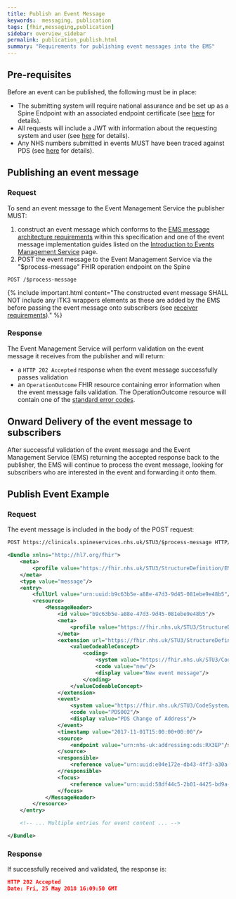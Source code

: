 ```yaml
---
title: Publish an Event Message
keywords:  messaging, publication
tags: [fhir,messaging,publication]
sidebar: overview_sidebar
permalink: publication_publish.html
summary: "Requirements for publishing event messages into the EMS"
---
```


## Pre-requisites ##

Before an event can be published, the following must be in place:

- The submitting system will require national assurance and be set up as a Spine Endpoint with an associated endpoint certificate (see [here](https://developer.nhs.uk/apis/spine-core/build_endpoints.html) for details).
- All requests will include a JWT with information about the requesting system and user (see [here](https://developer.nhs.uk/apis/spine-core/security_jwt.html) for details).
- Any NHS numbers submitted in events MUST have been traced against PDS (see [here](https://developer.nhs.uk/apis/spine-core/pds_overview.html) for details).


## Publishing an event message ##

### Request

To send an event message to the Event Management Service the publisher MUST:

1. construct an event message which conforms to the [EMS message architecture requirements](explore_bundle_structure.html) within this specification and one of the event message implementation guides listed on the [Introduction to Events Management Service](index.html#event-message-implementation-guides) page.
2. POST the event message to the Event Management Service via the "$process-message" FHIR operation endpoint on the Spine

```http
POST /$process-message
```

{% include important.html content="The constructed event message SHALL NOT include any ITK3 wrappers elements as these are added by the EMS before passing the event message onto subscribers (see [receiver requirements](receiver_requirements.html))." %}

### Response

The Event Management Service will perform validation on the event message it receives from the publisher and will return:

- a ```HTTP 202 Accepted``` response when the event message successfully passes validation
- an `OperationOutcome` FHIR resource containing error information when the event message fails validation. The OperationOutcome resource will contain one of the [standard error codes](https://developer.nhs.uk/apis/spine-core/resources_error_handling.html).


## Onward Delivery of the event message to subscribers ##

After successful validation of the event message and the Event Management Service (EMS) returning the accepted response back to the publisher, the EMS will continue to process the event message, looking for subscribers who are interested in the event and forwarding it onto them.


## Publish Event Example ##

### Request

The event message is included in the body of the POST request:

```xml
POST https://clinicals.spineservices.nhs.uk/STU3/$process-message HTTP/1.1

<Bundle xmlns="http://hl7.org/fhir">
	<meta>
		<profile value="https://fhir.nhs.uk/STU3/StructureDefinition/EMS-Bundle-1"/>
	</meta>
	<type value="message"/>
	<entry>
		<fullUrl value="urn:uuid:b9c63b5e-a88e-47d3-9d45-081ebe9e48b5"/>
		<resource>
			<MessageHeader>
				<id value="b9c63b5e-a88e-47d3-9d45-081ebe9e48b5"/>
				<meta>
					<profile value="https://fhir.nhs.uk/STU3/StructureDefinition/EMS-MessageHeader-1"/>
				</meta>
				<extension url="https://fhir.nhs.uk/STU3/StructureDefinition/Extension-EMS-MessageEventType-1">
					<valueCodeableConcept>
						<coding>
							<system value="https://fhir.nhs.uk/STU3/CodeSystem/EMS-MessageEventType-1"/>
							<code value="new"/>
							<display value="New event message"/>
						</coding>
					</valueCodeableConcept>
				</extension>
				<event>
					<system value="https://fhir.nhs.uk/STU3/CodeSystem/EMS-EventType-1"/>
					<code value="PDS002"/>
					<display value="PDS Change of Address"/>
				</event>
				<timestamp value="2017-11-01T15:00:00+00:00"/>
				<source>
					<endpoint value="urn:nhs-uk:addressing:ods:RX3EP"/>
				</source>
				<responsible>
					<reference value="urn:uuid:e04e172e-db43-4ff3-a30a-9d574f693d96"/>
				</responsible>
				<focus>
					<reference value="urn:uuid:58df44c5-2b01-4425-bd9a-985ac73152d0"/>
				</focus>
			</MessageHeader>
		</resource>
	</entry>

	<!-- ... Multiple entries for event content ... -->

</Bundle>
```

### Response

If successfully received and validated, the response is:

```json
HTTP 202 Accepted
Date: Fri, 25 May 2018 16:09:50 GMT
```

